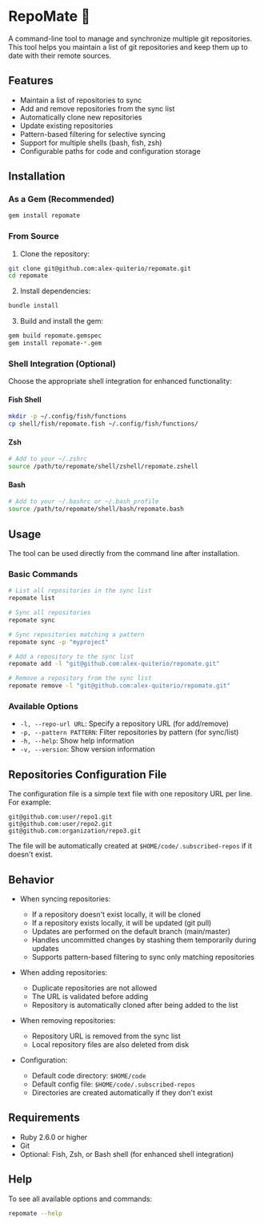 # RepoMate 🧉

A command-line tool to manage and synchronize multiple git repositories. This tool helps you maintain a list of git repositories and keep them up to date with their remote sources.

## Features

- Maintain a list of repositories to sync
- Add and remove repositories from the sync list
- Automatically clone new repositories
- Update existing repositories
- Pattern-based filtering for selective syncing
- Support for multiple shells (bash, fish, zsh)
- Configurable paths for code and configuration storage

## Installation

### As a Gem (Recommended)

```bash
gem install repomate
```

### From Source

1. Clone the repository:

```bash
git clone git@github.com:alex-quiterio/repomate.git
cd repomate
```

2. Install dependencies:

```bash
bundle install
```

3. Build and install the gem:

```bash
gem build repomate.gemspec
gem install repomate-*.gem
```

### Shell Integration (Optional)

Choose the appropriate shell integration for enhanced functionality:

#### Fish Shell

```bash
mkdir -p ~/.config/fish/functions
cp shell/fish/repomate.fish ~/.config/fish/functions/
```

#### Zsh

```bash
# Add to your ~/.zshrc
source /path/to/repomate/shell/zshell/repomate.zshell
```

#### Bash

```bash
# Add to your ~/.bashrc or ~/.bash_profile
source /path/to/repomate/shell/bash/repomate.bash
```

## Usage

The tool can be used directly from the command line after installation.

### Basic Commands

```bash
# List all repositories in the sync list
repomate list

# Sync all repositories
repomate sync

# Sync repositories matching a pattern
repomate sync -p "myproject"

# Add a repository to the sync list
repomate add -l "git@github.com:alex-quiterio/repomate.git"

# Remove a repository from the sync list
repomate remove -l "git@github.com:alex-quiterio/repomate.git"
```

### Available Options

- `-l, --repo-url URL`: Specify a repository URL (for add/remove)
- `-p, --pattern PATTERN`: Filter repositories by pattern (for sync/list)
- `-h, --help`: Show help information
- `-v, --version`: Show version information

## Repositories Configuration File

The configuration file is a simple text file with one repository URL per line. For example:

```text
git@github.com:user/repo1.git
git@github.com:user/repo2.git
git@github.com:organization/repo3.git
```

The file will be automatically created at `$HOME/code/.subscribed-repos` if it doesn't exist.

## Behavior

- When syncing repositories:
  - If a repository doesn't exist locally, it will be cloned
  - If a repository exists locally, it will be updated (git pull)
  - Updates are performed on the default branch (main/master)
  - Handles uncommitted changes by stashing them temporarily during updates
  - Supports pattern-based filtering to sync only matching repositories

- When adding repositories:
  - Duplicate repositories are not allowed
  - The URL is validated before adding
  - Repository is automatically cloned after being added to the list

- When removing repositories:
  - Repository URL is removed from the sync list
  - Local repository files are also deleted from disk

- Configuration:
  - Default code directory: `$HOME/code`
  - Default config file: `$HOME/code/.subscribed-repos`
  - Directories are created automatically if they don't exist

## Requirements

- Ruby 2.6.0 or higher
- Git
- Optional: Fish, Zsh, or Bash shell (for enhanced shell integration)

## Help

To see all available options and commands:

```bash
repomate --help
```
